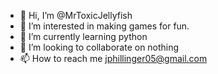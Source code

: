 - 👋 Hi, I’m @MrToxicJellyfish
- 👀 I’m interested in making games for fun.
- 🌱 I’m currently learning python
- 💞️ I’m looking to collaborate on nothing
- 📫 How to reach me jphillinger05@gmail.com

<!---
MrToxicJellyfish/MrToxicJellyfish is a ✨ special ✨ repository because its `README.md` (this file) appears on your GitHub profile.
You can click the Preview link to take a look at your changes.
--->
